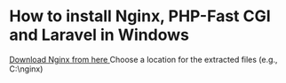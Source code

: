 # How to install Nginx, PHP-Fast CGI and Laravel in Windows

[Download Nginx from here ](http://nginx.org/en/download.html)
Choose a location for the extracted files (e.g., C:\nginx)

